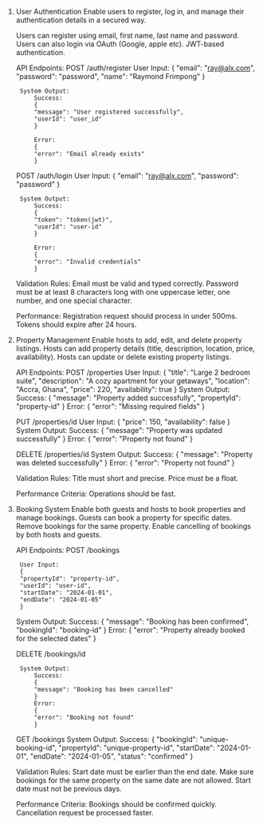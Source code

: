 1. User Authentication
    Enable users to register, log in, and manage their authentication details in a secured way.

    Users can register using email, first name, last name and password.
    Users can also login via OAuth (Google, apple etc).
    JWT-based authentication.
    
    API Endpoints:
    POST /auth/register
        User Input:
            {
            "email": "ray@alx.com",
            "password": "password",
            "name": "Raymond Frimpong"
            }

        System Output:
            Success:
            {
            "message": "User registered successfully",
            "userId": "user_id" 
            }

            Error:
            {
            "error": "Email already exists"
            }

    POST /auth/login
        User Input:
            {
            "email": "ray@alx.com",
            "password": "password"
            }

        System Output:
            Success:
            {
            "token": "token(jwt)",
            "userId": "user-id"
            }

            Error:
            {
            "error": "Invalid credentials"
            }

    Validation Rules:
        Email must be valid and typed correctly.
        Password must be at least 8 characters long with one uppercase letter, one number, and one special character.
    
    Performance:
        Registration request should process in under 500ms.
        Tokens should expire after 24 hours.

2. Property Management
    Enable hosts to add, edit, and delete property listings.
    Hosts can add property details (title, description, location, price, availability).
    Hosts can update or delete existing property listings.

    API Endpoints:
    POST /properties
        User Input:
            {
            "title": "Large 2 bedroom suite",
            "description": "A cozy apartment for your getaways",
            "location": "Accra, Ghana",
            "price": 220,
            "availability": true
            }
        System Output:
            Success:
            {
            "message": "Property added successfully",
            "propertyId": "property-id"
            }
            Error:
            {
            "error": "Missing required fields"
            }

    PUT /properties/id
        User Input:
            {
            "price": 150,
            "availability": false
            }
        System Output:
            Success:
            {
            "message": "Property was updated successfully"
            }
            Error:
            {
            "error": "Property not found"
            }

    DELETE /properties/id
        System Output:
            Success:
            {
            "message": "Property was deleted successfully"
            }
            Error:
            {
            "error": "Property not found"
            }

    Validation Rules:
        Title must short and precise.
        Price must be a float.

    Performance Criteria:
        Operations should be fast.

3. Booking System
    Enable both guests and hosts to book properties and manage bookings.
    Guests can book a property for specific dates.
    Remove bookings for the same property.
    Enable cancelling of bookings by both hosts and guests.

    API Endpoints:
    POST /bookings

        User Input:
        {
        "propertyId": "property-id",
        "userId": "user-id",
        "startDate": "2024-01-01",
        "endDate": "2024-01-05"
        }
    System Output:
        Success:
        {
        "message": "Booking has been confirmed",
        "bookingId": "booking-id"
        }
        Error:
        {
        "error": "Property already booked for the selected dates"
        }

    DELETE /bookings/id

        System Output:
            Success:
            {
            "message": "Booking has been cancelled"
            }
            Error:
            {
            "error": "Booking not found"
            }

    GET /bookings
        System Output:
            Success:
            {
                "bookingId": "unique-booking-id",
                "propertyId": "unique-property-id",
                "startDate": "2024-01-01",
                "endDate": "2024-01-05",
                "status": "confirmed"
            }

    Validation Rules:
        Start date must be earlier than the end date.
        Make sure bookings for the same property on the same date are not allowed.
        Start date must not be previous days.

    Performance Criteria:
        Bookings should be confirmed quickly.
        Cancellation request be processed faster.